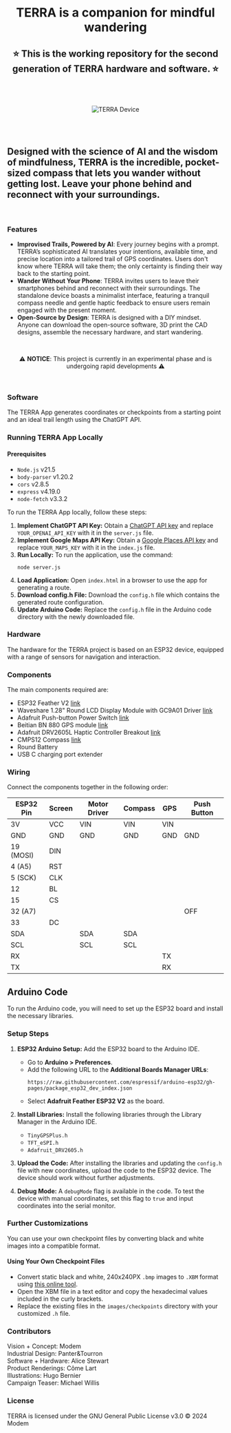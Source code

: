 <h1 align="center">TERRA is a companion for mindful wandering</h1>
<h2 align="center">⭐️ This is the working repository for the second generation of TERRA hardware and software. ⭐️</h2>

<br> <!-- Additional spacing -->
<br> <!-- Additional spacing -->

<p align="center">
  <img src="https://modemworks.com/wp-content/uploads/2024/03/terra_device01.png" alt="TERRA Device">
</p>

<br> <!-- Additional spacing -->
<br> <!-- Additional spacing -->

##  Designed with the science of AI and the wisdom of mindfulness, TERRA is the incredible, pocket-sized compass that lets you wander without getting lost. Leave your phone behind and reconnect with your surroundings.


<br> <!-- Additional spacing -->

### Features
- **Improvised Trails, Powered by AI**: Every journey begins with a prompt. TERRA’s sophisticated AI translates your intentions, available time, and precise location into a tailored trail of GPS coordinates. Users don't know where TERRA will take them; the only certainty is finding their way back to the starting point.
- **Wander Without Your Phone**: TERRA invites users to leave their smartphones behind and reconnect with their surroundings. The standalone device boasts a minimalist interface, featuring a tranquil compass needle and gentle haptic feedback to ensure users remain engaged with the present moment.  
- **Open-Source by Design**: TERRA is designed with a DIY mindset. Anyone can download the open-source software, 3D print the CAD designs, assemble the necessary hardware, and start wandering.

<br> <!-- Additional spacing -->

<p align="center">
  ⚠️ <strong>NOTICE</strong>: This project is currently in an experimental phase and is undergoing rapid developments ⚠️
</p>

<br> <!-- Additional spacing -->


### Software

The TERRA App generates coordinates or checkpoints from a starting point and an ideal trail length using the ChatGPT API.

### Running TERRA App Locally

#### Prerequisites 
- `Node.js` v21.5
- `body-parser` v1.20.2
- `cors` v2.8.5
- `express` v4.19.0
- `node-fetch` v3.3.2

To run the TERRA App locally, follow these steps:

1. **Implement ChatGPT API Key:** Obtain a [ChatGPT API key](https://platform.openai.com/) and replace ```YOUR_OPENAI_API_KEY``` with it in the ```server.js``` file.
2. **Implement Google Maps API Key:** Obtain a [Google Places API key](https://developers.google.com/maps/documentation/places/web-service/overview) and replace ```YOUR_MAPS_KEY``` with it in the ```index.js``` file.
3. **Run Locally:** To run the application, use the command:
    ```
    node server.js
    ```
4. **Load Application:** Open `index.html` in a browser to use the app for generating a route.
5. **Download config.h File:** Download the `config.h` file which contains the generated route configuration.
6. **Update Arduino Code:** Replace the `config.h` file in the Arduino code directory with the newly downloaded file.

### Hardware


The hardware for the TERRA project is based on an ESP32 device, equipped with a range of sensors for navigation and interaction.

### Components

The main components required are:

- ESP32 Feather V2 [link](https://learn.adafruit.com/adafruit-esp32-feather-v2/pinouts)
- Waveshare 1.28" Round LCD Display Module with GC9A01 Driver [link](https://www.waveshare.com/1.28inch-lcd-module.htm)
- Adafruit Push-button Power Switch [link](https://thepihut.com/products/adafruit-push-button-power-switch-breakout)
- Beitian BN 880 GPS module [link](https://store.beitian.com/products/beitian-compass-qmc5883l-amp2-6-pix4-pixhawk-gnss-gps-glonass-dual-flight-control-gps-module-bn-880q?variant=44696120295711)
- Adafruit DRV2605L Haptic Controller Breakout [link](https://learn.adafruit.com/adafruit-drv2605-haptic-controller-breakout/arduino-code)
- CMPS12 Compass [link](https://www.robot-electronics.co.uk/cmps12-tilt-compensated-magnetic-compass.html)
- Round Battery
- USB C charging port extender

### Wiring
Connect the components together in the following order:

| ESP32 Pin | Screen | Motor Driver | Compass | GPS | Push Button |
| --------- | ------ | ------------ | ------- | --- | ----------- |
| 3V        | VCC    | VIN          | VIN     | VIN |             |
| GND       | GND    | GND          | GND     | GND | GND         |
| 19 (MOSI) | DIN    |              |         |     |             |
| 4 (A5)    | RST    |              |         |     |             |
| 5 (SCK)   | CLK    |              |         |     |             |
| 12        | BL     |              |         |     |             |
| 15        | CS     |              |         |     |             |
| 32 (A7)   |        |              |         |     | OFF         |
| 33        | DC     |              |         |     |             |
| SDA       |        | SDA          | SDA     |     |             |
| SCL       |        | SCL          | SCL     |     |             |
| RX        |        |              |         | TX  |             |
| TX        |        |              |         | RX  |             |

## Arduino Code

To run the Arduino code, you will need to set up the ESP32 board and install the necessary libraries.

### Setup Steps

1. **ESP32 Arduino Setup:** Add the ESP32 board to the Arduino IDE.
    - Go to **Arduino > Preferences**.
    - Add the following URL to the **Additional Boards Manager URLs**:
      ```
      https://raw.githubusercontent.com/espressif/arduino-esp32/gh-pages/package_esp32_dev_index.json
      ```
    - Select **Adafruit Feather ESP32 V2** as the board.

2. **Install Libraries:** Install the following libraries through the Library Manager in the Arduino IDE.
    - `TinyGPSPlus.h`
    - `TFT_eSPI.h`
    - `Adafruit_DRV2605.h`

3. **Upload the Code:** After installing the libraries and updating the `config.h` file with new coordinates, upload the code to the ESP32 device. The device should work without further adjustments.

4. **Debug Mode:** A `debugMode` flag is available in the code. To test the device with manual coordinates, set this flag to `true` and input coordinates into the serial monitor.

### Further Customizations

You can use your own checkpoint files by converting black and white images into a compatible format.

#### Using Your Own Checkpoint Files

- Convert static black and white, 240x240PX `.bmp` images to `.XBM` format using [this online tool](https://www.online-utility.org/image/convert/to/XBM).
- Open the XBM file in a text editor and copy the hexadecimal values included in the curly brackets.
- Replace the existing files in the `images/checkpoints` directory with your customized `.h` file.

### Contributors
Vision + Concept: Modem<br> 
Industrial Design: Panter&Tourron<br> 
Software + Hardware: Alice Stewart<br> 
Product Renderings: Côme Lart<br> 
Illustrations: Hugo Bernier<br> 
Campaign Teaser: Michael Willis

### License
TERRA is licensed under the GNU General Public License v3.0 © 2024 Modem 
